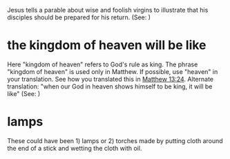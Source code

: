 Jesus tells a parable about wise and foolish virgins to illustrate that his disciples should be prepared for his return. (See: )

# the kingdom of heaven will be like
Here "kingdom of heaven" refers to God's rule as king. The phrase "kingdom of heaven" is used only in Matthew. If possible, use "heaven" in your translation. See how you translated this in [Matthew 13:24](../13/24.md). Alternate translation: "when our God in heaven shows himself to be king, it will be like" (See: )

# lamps
These could have been 1) lamps or 2) torches made by putting cloth around the end of a stick and wetting the cloth with oil.